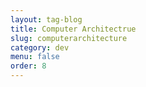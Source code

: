 ```yaml
---
layout: tag-blog
title: Computer Architectrue
slug: computerarchitecture
category: dev
menu: false
order: 8
---
```

